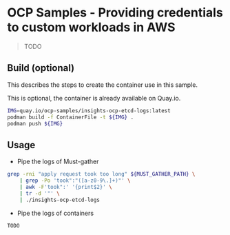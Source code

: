 # OCP Samples - Providing credentials to custom workloads in AWS

> TODO

## Build (optional)

This describes the steps to create the container use in this sample.

This is optional, the container is already available on Quay.io.

```bash
IMG=quay.io/ocp-samples/insights-ocp-etcd-logs:latest
podman build -f ContainerFile -t ${IMG} .
podman push ${IMG}
```

## Usage

- Pipe the logs of Must-gather

```bash
grep -rni "apply request took too long" ${MUST_GATHER_PATH} \
    | grep -Po 'took":"([a-z0-9\.]+)"' \
    | awk -F'took":' '{print$2}' \
    | tr -d '"' \
    | ./insights-ocp-etcd-logs
```

- Pipe the logs of containers
```
TODO
```

